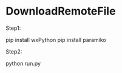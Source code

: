 # DownloadRemoteFile

Step1:

  pip install wxPython
  pip install paramiko

Step2:

  python run.py
